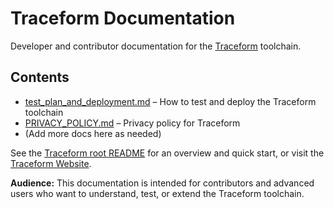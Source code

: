 # Traceform Documentation

Developer and contributor documentation for the [Traceform](https://traceform.framer.website/) toolchain.

## Contents

- [test_plan_and_deployment.md](./test_plan_and_deployment.md) – How to test and deploy the Traceform toolchain
- [PRIVACY_POLICY.md](./PRIVACY_POLICY.md) – Privacy policy for Traceform
- (Add more docs here as needed)

See the [Traceform root README](../README.md) for an overview and quick start, or visit the [Traceform Website](https://traceform.framer.website/).

**Audience:** This documentation is intended for contributors and advanced users who want to understand, test, or extend the Traceform toolchain.
